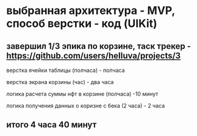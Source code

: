 # выбранная архитектура - MVP, способ верстки - код (UIKit)

## завершил 1/3 эпика по корзине, таск трекер - https://github.com/users/heIIuva/projects/3

верстка ячейки таблицы (полчаса) - полчаса

верстка экрана корзины (час) - два часа

логика расчета суммы нфт в корзине (полчаса) -10 минут

логика получения данных о коризне с бека (2 часа) - 2 часа

## итого 4 часа 40 минут

